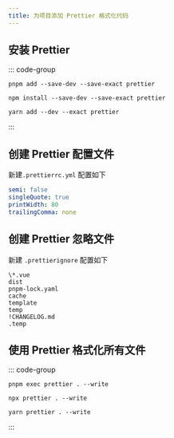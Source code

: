 ```yaml
---
title: 为项目添加 Prettier 格式化代码
---
```


## 安装 Prettier

::: code-group

```shell [pnpm]
pnpm add --save-dev --save-exact prettier
```

```shell [npm]
npm install --save-dev --save-exact prettier
```

```shell [yarn]
yarn add --dev --exact prettier
```

:::

## 创建 Prettier 配置文件

新建`.prettierrc.yml` 配置如下

```yaml
semi: false
singleQuote: true
printWidth: 80
trailingComma: none
```

## 创建 Prettier 忽略文件

新建 `.prettierignore` 配置如下

```
\*.vue
dist
pnpm-lock.yaml
cache
template
temp
!CHANGELOG.md
.temp
```

## 使用 Prettier 格式化所有文件

::: code-group

```shell [pnpm]
pnpm exec prettier . --write
```

```shell [npm]
npx prettier . --write
```

```shell [yarn]
yarn prettier . --write
```

:::

